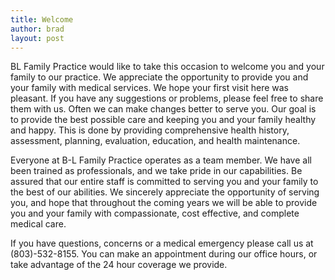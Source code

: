 ```yaml
---
title: Welcome
author: brad
layout: post
---
```


BL Family Practice would like to take this occasion to welcome you and your family to our practice. We appreciate the opportunity to provide you and your family with medical services. We hope your first visit here was pleasant. If you have any suggestions or problems, please feel free to share them with us. Often we can make changes better to serve you. Our goal is to provide the best possible care and keeping you and your family healthy and happy. This is done by providing comprehensive health history, assessment, planning, evaluation, education, and health maintenance.

Everyone at B-L Family Practice operates as a team member. We have all been trained as professionals, and we take pride in our capabilities. Be assured that our entire staff is committed to serving you and your family to the best of our abilities. We sincerely appreciate the opportunity of serving you, and hope that throughout the coming years we will be able to provide you and your family with compassionate, cost effective, and complete medical care.

If you have questions, concerns or a medical emergency please call us at (803)-532-8155. You can make an appointment during our office hours, or take advantage of the 24 hour coverage we provide.
